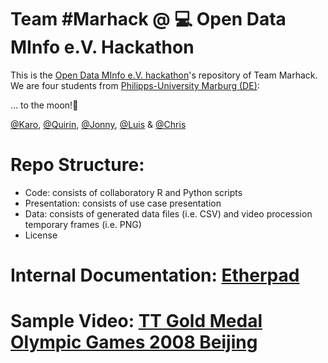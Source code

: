 # Team #Marhack @ :computer: Open Data MInfo e.V. Hackathon 

This is the [Open Data MInfo e.V. hackathon](https://matheinfo.github.io/hackathon/)'s repository of Team Marhack. We are four students from [Philipps-University Marburg (DE)](https://www.uni-marburg.de/): 

... to the moon!:rocket:

[@Karo](https://github.com/KaroFr), [@Quirin](https://github.com/Quirinms), [@Jonny](https://github.com/thejonnyt), [@Luis](https://github.com/WinckelData) & [@Chris](https://github.com/Wandergarten)

# Repo Structure: 
- Code: consists of collaboratory R and Python scripts
- Presentation: consists of use case presentation
- Data: consists of generated data files (i.e. CSV) and video procession temporary frames (i.e. PNG)
- License


# Internal Documentation: [Etherpad](https://etherpad.studiumdigitale.uni-frankfurt.de/p/Marhack#)

# Sample Video: [TT Gold Medal Olympic Games 2008 Beijing](https://www.youtube.com/watch?v=uiAS444OpRM)
